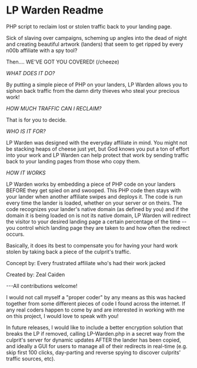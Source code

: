 LP Warden Readme
===========

PHP script to reclaim lost or stolen traffic back to your landing page. 


Sick of slaving over campaigns, scheming up angles into the dead of night and creating beautiful
artwork (landers) that seem to get ripped by every n00b affiliate with a spy tool?

Then.... WE'VE GOT YOU COVERED! (/cheeze)


*WHAT DOES IT DO?*

By putting a simple piece of PHP on your landers, LP Warden allows you to siphon back traffic
from the damn dirty thieves who steal your precious work!


*HOW MUCH TRAFFIC CAN I RECLAIM?*

That is for you to decide.


*WHO IS IT FOR?*

LP Warden was designed with the everyday affiliate in mind. You might not be stacking heaps of cheese
just yet, but God knows you put a ton of effort into your work and LP Warden can help protect that
work by sending traffic back to your landing pages from those who copy them.


*HOW IT WORKS*

LP Warden works by embedding a piece of PHP code on your landers BEFORE they get spied on and swooped.
This PHP code then stays with your lander when another affiliate swipes and deploys it. The code is run
every time the lander is loaded, whether on your server or on theirs. The code recognizes your lander's
native domain (as defined by you) and if the domain it is being loaded on is not its native domain, LP Warden will
redirect the visitor to your desired landing page a certain percentage of the time --you control which
landing page they are taken to and how often the redirect occurs.

Basically, it does its best to compensate you for having your hard work stolen by taking back a piece
of the culprit's traffic.


Concept by: Every frustrated affiliate who's had their work jacked

Created by: Zeal Caiden

---All contributions welcome!

I would not call myself a "proper coder" by any means as this was hacked together from some different pieces
of code I found across the internet. If any real coders happen to come by and are interested in working with
me on this project, I would love to speak with you!

In future releases, I would like to include a better encryption solution that breaks the LP if removed,
calling LP-Warden.php in a secret way from the culprit's server for dynamic updates AFTER the lander has been copied,
and ideally a GUI for users to manage all of their redirects in real-time (e.g. skip first 100 clicks,
day-parting and reverse spying to discover culprits' traffic sources, etc).

